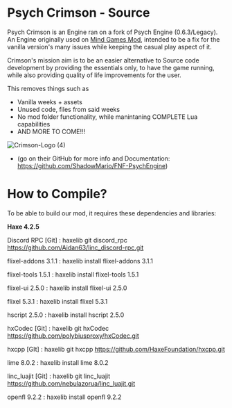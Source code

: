 # Psych Crimson - Source
Psych Crimson is an Engine ran on a fork of Psych Engine (0.6.3/Legacy). An Engine originally used on [Mind Games Mod](https://gamebanana.com/mods/301107), intended to be a fix for the vanilla version's many issues while keeping the casual play aspect of it. 

Crimson's mission aim is to be an easier alternative to Source code development by providing the essentials only, to have the game running, while also providing quality of life improvements for the user.

This removes things such as
- Vanilla weeks + assets
- Unused code, files from said weeks
- No mod folder functionality, while manintaning COMPLETE Lua capabilities
- AND MORE TO COME!!!

![Crimson-Logo (4)](https://github.com/Fazzoc/PsychCrimson/assets/87571200/bd341f11-1921-4d2f-ad8f-b939265b8103)

* (go on their GitHub for more info and Documentation: https://github.com/ShadowMario/FNF-PsychEngine)

# How to Compile?

To be able to build our mod, it requires these dependencies and libraries:

**Haxe 4.2.5**

Discord RPC [Git] : haxelib git discord_rpc https://github.com/Aidan63/linc_discord-rpc.git

flixel-addons 3.1.1 : haxelib install flixel-addons 3.1.1

flixel-tools 1.5.1 : haxelib install flixel-tools 1.5.1

flixel-ui 2.5.0 : haxelib install flixel-ui 2.5.0

flixel 5.3.1 : haxelib install flixel 5.3.1

hscript 2.5.0 : haxelib install hscript 2.5.0

hxCodec [Git] : haxelib git hxCodec https://github.com/polybiusproxy/hxCodec.git

hxcpp [GIt] : haxelib git hxcpp https://github.com/HaxeFoundation/hxcpp.git

lime 8.0.2 : haxelib install lime 8.0.2

linc_luajit [Git] : haxelib git linc_luajit https://github.com/nebulazorua/linc_luajit.git

openfl 9.2.2 : haxelib install openfl 9.2.2

